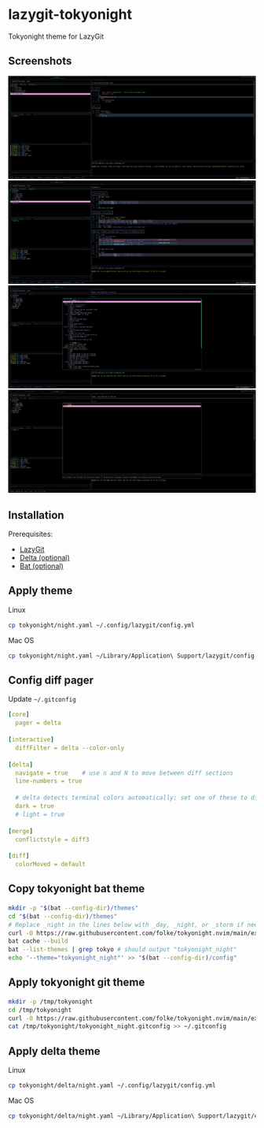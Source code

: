 # lazygit-tokyonight

Tokyonight theme for LazyGit

## Screenshots

![alt](/assets/lazygit.png)
![alt](/assets/tokyonight.png)
![alt](/assets/help.png)
![alt](/assets/menu.png)

## Installation

Prerequisites:

- [LazyGit](https://github.com/jesseduffield/lazygit)
- [Delta (optional)](https://github.com/dandavison/delta)
- [Bat (optional)](https://github.com/sharkdp/bat)

## Apply theme

Linux

```bash
cp tokyonight/night.yaml ~/.config/lazygit/config.yml
```

Mac OS

```bash
cp tokyonight/night.yaml ~/Library/Application\ Support/lazygit/config.yml
```

## Config diff pager

Update `~/.gitconfig`

```yaml
[core]
  pager = delta

[interactive]
  diffFilter = delta --color-only

[delta]
  navigate = true    # use n and N to move between diff sections
  line-numbers = true

  # delta detects terminal colors automatically; set one of these to disable auto-detection
  dark = true
  # light = true

[merge]
  conflictstyle = diff3

[diff]
  colorMoved = default
```

## Copy tokyonight bat theme

```bash
mkdir -p "$(bat --config-dir)/themes"
cd "$(bat --config-dir)/themes"
# Replace _night in the lines below with _day, _night, or _storm if needed.
curl -O https://raw.githubusercontent.com/folke/tokyonight.nvim/main/extras/sublime/tokyonight_night.tmTheme
bat cache --build
bat --list-themes | grep tokyo # should output "tokyonight_night"
echo '--theme="tokyonight_night"' >> "$(bat --config-dir)/config"

```

## Apply tokyonight git theme

```bash
mkdir -p /tmp/tokyonight
cd /tmp/tokyonight
curl -O https://raw.githubusercontent.com/folke/tokyonight.nvim/main/extras/delta/tokyonight_night.gitconfig
cat /tmp/tokyonight/tokyonight_night.gitconfig >> ~/.gitconfig
```

## Apply delta theme

Linux

```bash
cp tokyonight/delta/night.yaml ~/.config/lazygit/config.yml
```

Mac OS

```bash
cp tokyonight/delta/night.yaml ~/Library/Application\ Support/lazygit/config.yml
```
